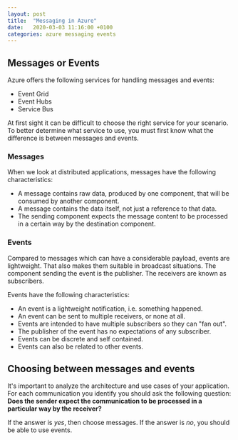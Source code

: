 ```yaml
---
layout: post
title:  "Messaging in Azure"
date:   2020-03-03 11:16:00 +0100
categories: azure messaging events
---
```


## Messages or Events

Azure offers the following services for handling messages and events:

- Event Grid
- Event Hubs
- Service Bus

At first sight it can be difficult to choose the right service for your scenario. To better determine what service to use, you must first know what the difference is between messages and events.

### Messages

When we look at distributed applications, messages have the following characteristics:

- A message contains raw data, produced by one component, that will be consumed by another component.
- A message contains the data itself, not just a reference to that data.
- The sending component expects the message content to be processed in a certain way by the destination component. 

### Events

Compared to messages which can have a considerable payload, events are lightweight. That also makes them suitable in broadcast situations. The component sending the event is the publisher. The receivers are known as subscribers.

Events have the following characteristics:

- An event is a lightweight notification, i.e. something happened.
- An event can be sent to multiple receivers, or none at all.
- Events are intended to have multiple subscribers so they can "fan out".
- The publisher of the event has no expectations of any subscriber.
- Events can be discrete and self contained.
- Events can also be related to other events.

## Choosing between messages and events

It's important to analyze the architecture and use cases of your application. For each communication you identify you should ask the following question: **Does the sender expect the communication to be processed in a particular way by the receiver?**

If the answer is *yes*, then choose messages. If the answer is *no*, you should be able to use events.
